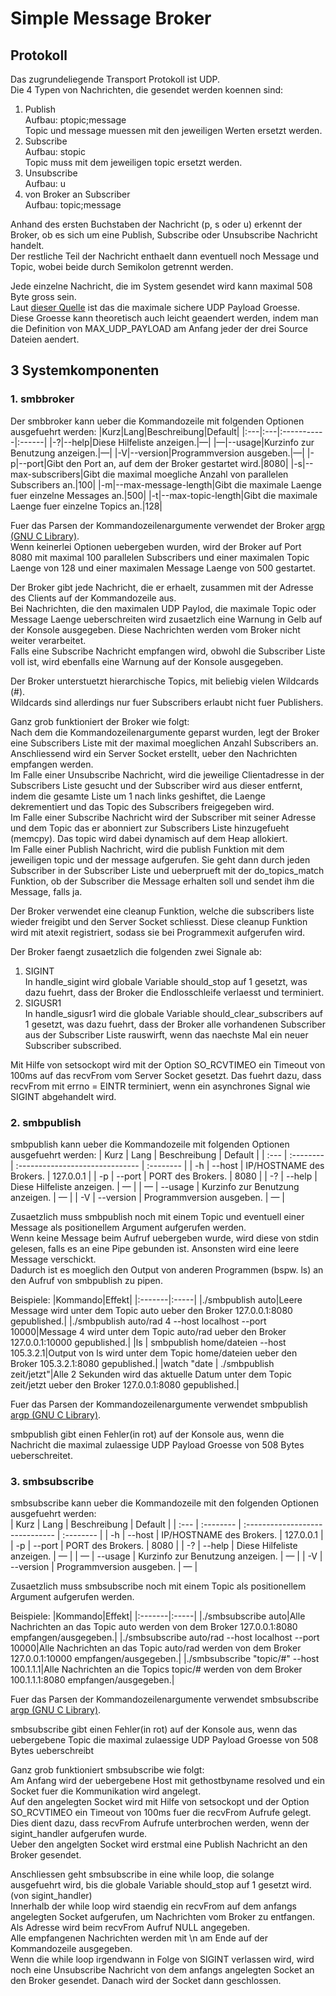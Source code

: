 # Simple Message Broker
## Protokoll
Das zugrundeliegende Transport Protokoll ist UDP.  
Die 4 Typen von Nachrichten, die gesendet werden koennen sind:  
1. Publish  
Aufbau: ptopic;message  
Topic und message muessen mit den jeweiligen Werten ersetzt werden.
2. Subscribe  
Aufbau: stopic  
Topic muss mit dem jeweiligen topic ersetzt werden.  
3. Unsubscribe  
Aufbau: u  
4. von Broker an Subscriber  
Aufbau: topic;message  

Anhand des ersten Buchstaben der Nachricht (p, s oder u) erkennt der Broker,
ob es sich um eine Publish, Subscribe oder Unsubscribe Nachricht handelt.  
Der restliche Teil der Nachricht enthaelt dann eventuell noch Message und Topic, wobei
beide durch Semikolon getrennt werden.

Jede einzelne Nachricht, die im System gesendet wird kann maximal 508 Byte gross sein.  
Laut [dieser Quelle](https://stackoverflow.com/a/35697810) ist das die maximale sichere UDP Payload Groesse.  
Diese Groesse kann theoretisch auch leicht geaendert werden, indem man die Definition von MAX_UDP_PAYLOAD am
Anfang jeder der drei Source Dateien aendert.

## 3 Systemkomponenten
### 1. smbbroker  
Der smbbroker kann ueber die Kommandozeile mit folgenden Optionen ausgefuehrt werden:
|Kurz|Lang|Beschreibung|Default|
|:---|:---|:-----------|:------|
|-?|--help|Diese Hilfeliste anzeigen.|—|
|—|--usage|Kurzinfo zur Benutzung anzeigen.|—|
|-V|--version|Programmversion ausgeben.|—|
|-p|--port|Gibt den Port an, auf dem der Broker gestartet wird.|8080|
|-s|--max-subscribers|Gibt die maximal moegliche Anzahl von parallelen Subscribers an.|100|
|-m|--max-message-length|Gibt die maximale Laenge fuer einzelne Messages an.|500|
|-t|--max-topic-length|Gibt die maximale Laenge fuer einzelne Topics an.|128|

Fuer das Parsen der Kommandozeilenargumente verwendet der Broker [argp (GNU C Library)](https://www.gnu.org/software/libc/manual/html_node/Argp.html).  
Wenn keinerlei Optionen uebergeben wurden, wird der Broker auf Port 8080 mit maximal 100 parallelen
Subscribers und einer maximalen Topic Laenge von 128 und einer maximalen Message Laenge von 500 gestartet.  

Der Broker gibt jede Nachricht, die er erhaelt, zusammen mit der Adresse des Clients auf der Kommandozeile aus.  
Bei Nachrichten, die den maximalen UDP Paylod, die maximale Topic oder Message Laenge ueberschreiten wird zusaetzlich eine Warnung in Gelb auf der Konsole ausgegeben. Diese Nachrichten werden vom Broker nicht weiter verarbeitet.  
Falls eine Subscribe Nachricht empfangen wird, obwohl die Subscriber Liste voll ist, wird ebenfalls eine Warnung auf der Konsole ausgegeben.

Der Broker unterstuetzt hierarchische Topics, mit beliebig vielen Wildcards (\#).  
Wildcards sind allerdings nur fuer Subscribers erlaubt nicht fuer Publishers.

Ganz grob funktioniert der Broker wie folgt:  
Nach dem die Kommandozeilenargumente geparst wurden, legt der Broker eine Subscribers Liste mit der maximal moeglichen Anzahl Subscribers an.  
Anschliessend wird ein Server Socket erstellt, ueber den Nachrichten empfangen werden.  
Im Falle einer Unsubscribe Nachricht, wird die jeweilige Clientadresse in der Subscribers Liste gesucht und der Subscriber wird aus dieser entfernt, indem die gesamte Liste um 1 nach links geshiftet, die Laenge dekrementiert und das Topic des Subscribers freigegeben wird.  
Im Falle einer Subscribe Nachricht wird der Subscriber mit seiner Adresse und dem Topic das er abonniert zur Subscribers Liste hinzugefueht (memcpy). Das topic wird dabei dynamisch auf dem Heap allokiert.  
Im Falle einer Publish Nachricht, wird die publish Funktion mit dem jeweiligen topic und der message aufgerufen. Sie geht dann durch jeden Subscriber in der Subscriber Liste und ueberprueft mit der do_topics_match Funktion, ob der Subscriber die Message erhalten soll und sendet ihm die Message, falls ja.

Der Broker verwendet eine cleanup Funktion, welche die subscribers liste wieder freigibt und den Server Socket schliesst. Diese cleanup Funktion wird mit atexit registriert, sodass sie bei Programmexit aufgerufen wird.  

Der Broker faengt zusaetzlich die folgenden zwei Signale ab:  
1. SIGINT  
In handle_sigint wird globale Variable should_stop auf 1 gesetzt, was dazu fuehrt, dass der Broker die Endlosschleife verlaesst und terminiert.
2. SIGUSR1  
In handle_sigusr1 wird die globale Variable should_clear_subscribers auf 1 gesetzt, was dazu fuehrt, dass der Broker alle vorhandenen Subscriber aus der Subscriber Liste rauswirft, wenn das naechste Mal ein neuer Subscriber subscribed.

Mit Hilfe von setsockopt wird mit der Option SO_RCVTIMEO ein Timeout von 100ms auf das recvFrom vom Server Socket gesetzt. Das fuehrt dazu, dass recvFrom mit errno = EINTR terminiert, wenn ein asynchrones Signal wie SIGINT abgehandelt wird.

### 2. smbpublish
smbpublish kann ueber die Kommandozeile mit folgenden Optionen ausgefuehrt werden:
| Kurz | Lang      | Beschreibung                    | Default   |
| :--- | :-------- | :------------------------------ | :-------- |
| -h   | --host    | IP/HOSTNAME des Brokers.         | 127.0.0.1 |
| -p   | --port    | PORT des Brokers.                | 8080      |
| -?   | --help    | Diese Hilfeliste anzeigen.       | —         |
| —    | --usage   | Kurzinfo zur Benutzung anzeigen. | —         |
| -V   | --version | Programmversion ausgeben.        | —         |

Zusaetzlich muss smbpublish noch mit einem Topic und eventuell einer Message als positionellem Argument aufgerufen werden.  
Wenn keine Message beim Aufruf uebergeben wurde, wird diese von stdin gelesen, falls es an eine Pipe gebunden ist. Ansonsten wird eine leere Message verschickt.   
Dadurch ist es moeglich den Output von anderen Programmen (bspw. ls) an den Aufruf von smbpublish zu pipen.

Beispiele:
|Kommando|Effekt|
|:-------|:-----|
|./smbpublish auto|Leere Message wird unter dem Topic auto ueber den Broker 127.0.0.1:8080 gepublished.|
|./smbpublish auto/rad 4 --host localhost --port 10000|Message 4 wird unter dem Topic auto/rad ueber den Broker 127.0.0.1:10000 gepublished.|
|ls \| smbpublish home/dateien --host 105.3.2.1|Output von ls wird unter dem Topic home/dateien ueber den Broker 105.3.2.1:8080 gepublished.|
|watch "date \| ./smbpublish zeit/jetzt"|Alle 2 Sekunden wird das aktuelle Datum unter dem Topic zeit/jetzt ueber den Broker 127.0.0.1:8080 gepublished.|

Fuer das Parsen der Kommandozeilenargumente verwendet smbpublish [argp (GNU C Library)](https://www.gnu.org/software/libc/manual/html_node/Argp.html).  

smbpublish gibt einen Fehler(in rot) auf der Konsole aus, wenn die Nachricht die maximal zulaessige UDP Payload Groesse von 508 Bytes ueberschreitet.

### 3. smbsubscribe
smbsubscribe kann ueber die Kommandozeile mit den folgenden Optionen ausgefuehrt werden:  
| Kurz | Lang      | Beschreibung                    | Default   |
| :--- | :-------- | :------------------------------ | :-------- |
| -h   | --host    | IP/HOSTNAME des Brokers.         | 127.0.0.1 |
| -p   | --port    | PORT des Brokers.                | 8080      |
| -?   | --help    | Diese Hilfeliste anzeigen.       | —         |
| —    | --usage   | Kurzinfo zur Benutzung anzeigen. | —         |
| -V   | --version | Programmversion ausgeben.        | —         |

Zusaetzlich muss smbsubscribe noch mit einem Topic als positionellem Argument aufgerufen werden.  

Beispiele:
|Kommando|Effekt|
|:-------|:-----|
|./smbsubscribe auto|Alle Nachrichten an das Topic auto werden von dem Broker 127.0.0.1:8080 empfangen/ausgegeben.|
|./smbsubscribe auto/rad --host localhost --port 10000|Alle Nachrichten an das Topic auto/rad werden von dem Broker 127.0.0.1:10000 empfangen/ausgegeben.|
|./smbsubscribe "topic/\#" --host 100.1.1.1|Alle Nachrichten an die Topics topic/\# werden von dem Broker 100.1.1.1:8080 empfangen/ausgegeben.|

Fuer das Parsen der Kommandozeilenargumente verwendet smbsubscribe [argp (GNU C Library)](https://www.gnu.org/software/libc/manual/html_node/Argp.html).

smbsubscribe gibt einen Fehler(in rot) auf der Konsole aus, wenn das uebergebene Topic die maximal zulaessige UDP Payload Groesse von 508 Bytes ueberschreibt

Ganz grob funktioniert smbsubscribe wie folgt:  
Am Anfang wird der uebergebene Host mit gethostbyname resolved und ein Socket fuer die Kommunikation wird angelegt.  
Auf den angelegten Socket wird mit Hilfe von setsockopt und der Option SO_RCVTIMEO ein Timeout von 100ms fuer die recvFrom Aufrufe gelegt.  
Dies dient dazu, dass recvFrom Aufrufe unterbrochen werden, wenn der sigint_handler aufgerufen wurde.  
Ueber den angelgten Socket wird erstmal eine Publish Nachricht an den Broker gesendet.  

Anschliessen geht smbsubscribe in eine while loop, die solange ausgefuehrt wird, bis die globale Variable should_stop auf 1 gesetzt wird. (von sigint_handler)  
Innerhalb der while loop wird staendig ein recvFrom auf dem anfangs angelegten Socket aufgerufen, um Nachrichten vom Broker zu entfangen. Als Adresse wird beim recvFrom Aufruf NULL angegeben.  
Alle empfangenen Nachrichten werden mit \n am Ende auf der Kommandozeile ausgegeben.  
Wenn die while loop irgendwann in Folge von SIGINT verlassen wird, wird noch eine Unsubscribe Nachricht von dem anfangs angelegten Socket an den Broker gesendet. Danach wird der Socket dann geschlossen.








